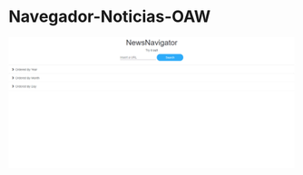 # Navegador-Noticias-OAW

![News Navigation Example](https://github.com/DiegoAvmor/Navegador-Noticias-OAW/blob/master/resources/ResourceReadMe/example.gif)
